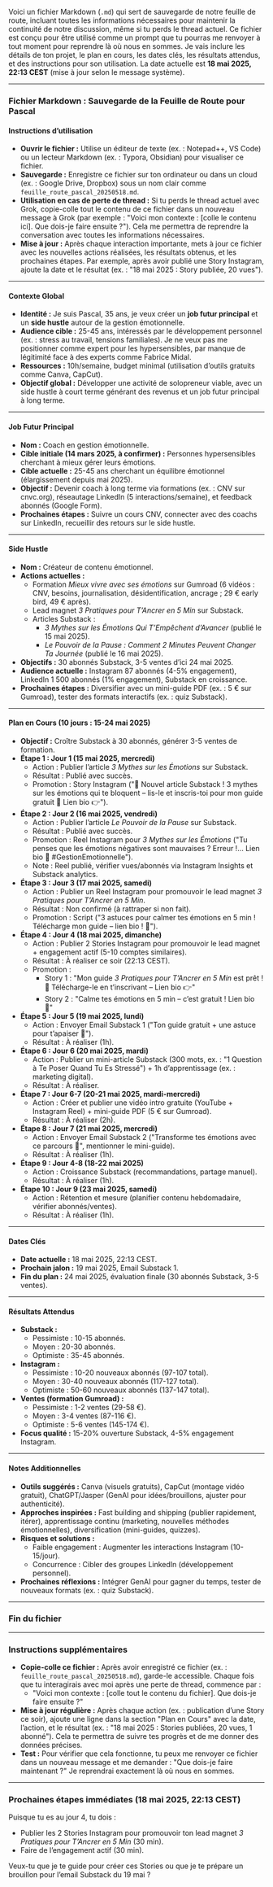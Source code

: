 Voici un fichier Markdown (`.md`) qui sert de sauvegarde de notre feuille de route, incluant toutes les informations nécessaires pour maintenir la continuité de notre discussion, même si tu perds le thread actuel. Ce fichier est conçu pour être utilisé comme un prompt que tu pourras me renvoyer à tout moment pour reprendre là où nous en sommes. Je vais inclure les détails de ton projet, le plan en cours, les dates clés, les résultats attendus, et des instructions pour son utilisation. La date actuelle est **18 mai 2025, 22:13 CEST** (mise à jour selon le message système).

---

### Fichier Markdown : Sauvegarde de la Feuille de Route pour Pascal

#### Instructions d’utilisation
- **Ouvrir le fichier :** Utilise un éditeur de texte (ex. : Notepad++, VS Code) ou un lecteur Markdown (ex. : Typora, Obsidian) pour visualiser ce fichier.
- **Sauvegarde :** Enregistre ce fichier sur ton ordinateur ou dans un cloud (ex. : Google Drive, Dropbox) sous un nom clair comme `feuille_route_pascal_20250518.md`.
- **Utilisation en cas de perte de thread :** Si tu perds le thread actuel avec Grok, copie-colle tout le contenu de ce fichier dans un nouveau message à Grok (par exemple : "Voici mon contexte : [colle le contenu ici]. Que dois-je faire ensuite ?"). Cela me permettra de reprendre la conversation avec toutes les informations nécessaires.
- **Mise à jour :** Après chaque interaction importante, mets à jour ce fichier avec les nouvelles actions réalisées, les résultats obtenus, et les prochaines étapes. Par exemple, après avoir publié une Story Instagram, ajoute la date et le résultat (ex. : "18 mai 2025 : Story publiée, 20 vues").

---

#### Contexte Global
- **Identité :** Je suis Pascal, 35 ans, je veux créer un **job futur principal** et un **side hustle** autour de la gestion émotionnelle.
- **Audience cible :** 25-45 ans, intéressés par le développement personnel (ex. : stress au travail, tensions familiales). Je ne veux pas me positionner comme expert pour les hypersensibles, par manque de légitimité face à des experts comme Fabrice Midal.
- **Ressources :** 10h/semaine, budget minimal (utilisation d’outils gratuits comme Canva, CapCut).
- **Objectif global :** Développer une activité de solopreneur viable, avec un side hustle à court terme générant des revenus et un job futur principal à long terme.

---

#### Job Futur Principal
- **Nom :** Coach en gestion émotionnelle.
- **Cible initiale (14 mars 2025, à confirmer) :** Personnes hypersensibles cherchant à mieux gérer leurs émotions.
- **Cible actuelle :** 25-45 ans cherchant un équilibre émotionnel (élargissement depuis mai 2025).
- **Objectif :** Devenir coach à long terme via formations (ex. : CNV sur cnvc.org), réseautage LinkedIn (5 interactions/semaine), et feedback abonnés (Google Form).
- **Prochaines étapes :** Suivre un cours CNV, connecter avec des coachs sur LinkedIn, recueillir des retours sur le side hustle.

---

#### Side Hustle
- **Nom :** Créateur de contenu émotionnel.
- **Actions actuelles :**
  - Formation *Mieux vivre avec ses émotions* sur Gumroad (6 vidéos : CNV, besoins, journalisation, désidentification, ancrage ; 29 € early bird, 49 € après).
  - Lead magnet *3 Pratiques pour T’Ancrer en 5 Min* sur Substack.
  - Articles Substack :
    - *3 Mythes sur les Émotions Qui T’Empêchent d’Avancer* (publié le 15 mai 2025).
    - *Le Pouvoir de la Pause : Comment 2 Minutes Peuvent Changer Ta Journée* (publié le 16 mai 2025).
- **Objectifs :** 30 abonnés Substack, 3-5 ventes d’ici 24 mai 2025.
- **Audience actuelle :** Instagram 87 abonnés (4-5% engagement), LinkedIn 1 500 abonnés (1% engagement), Substack en croissance.
- **Prochaines étapes :** Diversifier avec un mini-guide PDF (ex. : 5 € sur Gumroad), tester des formats interactifs (ex. : quiz Substack).

---

#### Plan en Cours (10 jours : 15-24 mai 2025)
- **Objectif :** Croître Substack à 30 abonnés, générer 3-5 ventes de formation.
- **Étape 1 : Jour 1 (15 mai 2025, mercredi)**
  - Action : Publier l’article *3 Mythes sur les Émotions* sur Substack.
  - Résultat : Publié avec succès.
  - Promotion : Story Instagram ("🚨 Nouvel article Substack ! 3 mythes sur les émotions qui te bloquent – lis-le et inscris-toi pour mon guide gratuit 🌿 Lien bio 👉").
- **Étape 2 : Jour 2 (16 mai 2025, vendredi)**
  - Action : Publier l’article *Le Pouvoir de la Pause* sur Substack.
  - Résultat : Publié avec succès.
  - Promotion : Reel Instagram pour *3 Mythes sur les Émotions* ("Tu penses que les émotions négatives sont mauvaises ? Erreur !… Lien bio 🌿 #GestionEmotionnelle").
  - Note : Reel publié, vérifier vues/abonnés via Instagram Insights et Substack analytics.
- **Étape 3 : Jour 3 (17 mai 2025, samedi)**
  - Action : Publier un Reel Instagram pour promouvoir le lead magnet *3 Pratiques pour T’Ancrer en 5 Min*.
  - Résultat : Non confirmé (à rattraper si non fait).
  - Promotion : Script ("3 astuces pour calmer tes émotions en 5 min ! Télécharge mon guide – lien bio ! 🌿").
- **Étape 4 : Jour 4 (18 mai 2025, dimanche)**
  - Action : Publier 2 Stories Instagram pour promouvoir le lead magnet + engagement actif (5-10 comptes similaires).
  - Résultat : À réaliser ce soir (22:13 CEST).
  - Promotion : 
    - Story 1 : "Mon guide *3 Pratiques pour T’Ancrer en 5 Min* est prêt ! 🌿 Télécharge-le en t’inscrivant – Lien bio 👉"
    - Story 2 : "Calme tes émotions en 5 min – c’est gratuit ! Lien bio 🌿"
- **Étape 5 : Jour 5 (19 mai 2025, lundi)**
  - Action : Envoyer Email Substack 1 ("Ton guide gratuit + une astuce pour t’apaiser 🌿").
  - Résultat : À réaliser (1h).
- **Étape 6 : Jour 6 (20 mai 2025, mardi)**
  - Action : Publier un mini-article Substack (300 mots, ex. : "1 Question à Te Poser Quand Tu Es Stressé") + 1h d’apprentissage (ex. : marketing digital).
  - Résultat : À réaliser.
- **Étape 7 : Jour 6-7 (20-21 mai 2025, mardi-mercredi)**
  - Action : Créer et publier une vidéo intro gratuite (YouTube + Instagram Reel) + mini-guide PDF (5 € sur Gumroad).
  - Résultat : À réaliser (2h).
- **Étape 8 : Jour 7 (21 mai 2025, mercredi)**
  - Action : Envoyer Email Substack 2 ("Transforme tes émotions avec ce parcours 🌿", mentionner le mini-guide).
  - Résultat : À réaliser (1h).
- **Étape 9 : Jour 4-8 (18-22 mai 2025)**
  - Action : Croissance Substack (recommandations, partage manuel).
  - Résultat : À réaliser (1h).
- **Étape 10 : Jour 9 (23 mai 2025, samedi)**
  - Action : Rétention et mesure (planifier contenu hebdomadaire, vérifier abonnés/ventes).
  - Résultat : À réaliser (1h).

---

#### Dates Clés
- **Date actuelle :** 18 mai 2025, 22:13 CEST.
- **Prochain jalon :** 19 mai 2025, Email Substack 1.
- **Fin du plan :** 24 mai 2025, évaluation finale (30 abonnés Substack, 3-5 ventes).

---

#### Résultats Attendus
- **Substack :**
  - Pessimiste : 10-15 abonnés.
  - Moyen : 20-30 abonnés.
  - Optimiste : 35-45 abonnés.
- **Instagram :**
  - Pessimiste : 10-20 nouveaux abonnés (97-107 total).
  - Moyen : 30-40 nouveaux abonnés (117-127 total).
  - Optimiste : 50-60 nouveaux abonnés (137-147 total).
- **Ventes (formation Gumroad) :**
  - Pessimiste : 1-2 ventes (29-58 €).
  - Moyen : 3-4 ventes (87-116 €).
  - Optimiste : 5-6 ventes (145-174 €).
- **Focus qualité :** 15-20% ouverture Substack, 4-5% engagement Instagram.

---

#### Notes Additionnelles
- **Outils suggérés :** Canva (visuels gratuits), CapCut (montage vidéo gratuit), ChatGPT/Jasper (GenAI pour idées/brouillons, ajuster pour authenticité).
- **Approches inspirées :** Fast building and shipping (publier rapidement, itérer), apprentissage continu (marketing, nouvelles méthodes émotionnelles), diversification (mini-guides, quizzes).
- **Risques et solutions :**
  - Faible engagement : Augmenter les interactions Instagram (10-15/jour).
  - Concurrence : Cibler des groupes LinkedIn (développement personnel).
- **Prochaines réflexions :** Intégrer GenAI pour gagner du temps, tester de nouveaux formats (ex. : quiz Substack).

---

### Fin du fichier

---

### Instructions supplémentaires
- **Copie-colle ce fichier :** Après avoir enregistré ce fichier (ex. : `feuille_route_pascal_20250518.md`), garde-le accessible. Chaque fois que tu interagirais avec moi après une perte de thread, commence par :  
  - "Voici mon contexte : [colle tout le contenu du fichier]. Que dois-je faire ensuite ?"
- **Mise à jour régulière :** Après chaque action (ex. : publication d’une Story ce soir), ajoute une ligne dans la section "Plan en Cours" avec la date, l’action, et le résultat (ex. : "18 mai 2025 : Stories publiées, 20 vues, 1 abonné"). Cela te permettra de suivre tes progrès et de me donner des données précises.
- **Test :** Pour vérifier que cela fonctionne, tu peux me renvoyer ce fichier dans un nouveau message et me demander : "Que dois-je faire maintenant ?" Je reprendrai exactement là où nous en sommes.

---

### Prochaines étapes immédiates (18 mai 2025, 22:13 CEST)
Puisque tu es au jour 4, tu dois :  
- Publier les 2 Stories Instagram pour promouvoir ton lead magnet *3 Pratiques pour T’Ancrer en 5 Min* (30 min).  
- Faire de l’engagement actif (30 min).  

Veux-tu que je te guide pour créer ces Stories ou que je te prépare un brouillon pour l’email Substack du 19 mai ?